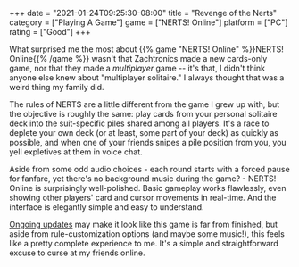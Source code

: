 +++
date = "2021-01-24T09:25:30-08:00"
title = "Revenge of the Nerts"
category = ["Playing A Game"]
game = ["NERTS! Online"]
platform = ["PC"]
rating = ["Good"]
+++

What surprised me the most about {{% game "NERTS! Online" %}}NERTS! Online{{% /game %}} wasn't that Zachtronics made a new cards-only game, nor that they made a <i>multiplayer</i> game -- it's that, I didn't think anyone else knew about "multiplayer solitaire."  I always thought that was a weird thing my family did.

The rules of NERTS are a little different from the game I grew up with, but the objective is roughly the same: play cards from your personal solitaire deck into the suit-specific piles shared among all players.  It's a race to deplete your own deck (or at least, some part of your deck) as quickly as possible, and when one of your friends snipes a pile position from you, you yell expletives at them in voice chat.

Aside from some odd audio choices - each round starts with a forced pause for fanfare, yet there's no background music during the game? - NERTS! Online is surprisingly well-polished.  Basic gameplay works flawlessly, even showing other players' card and cursor movements in real-time.  And the interface is elegantly simple and easy to understand.

<a href="https://store.steampowered.com/news/app/1131190?updates=true">Ongoing updates</a> may make it look like this game is far from finished, but aside from rule-customization options (and maybe some music!), this feels like a pretty complete experience to me.  It's a simple and straightforward excuse to curse at my friends online.
